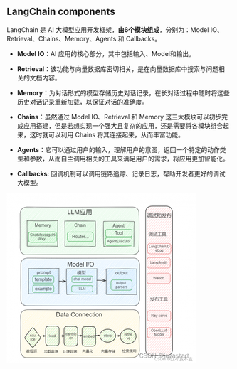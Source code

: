 ## LangChain components
LangChain 是 AI 大模型应用开发框架，**由6个模块组成**，分别为：Model IO、Retrieval、Chains、Memory、Agents 和 Callbacks。

- **Model IO**：AI 应用的核心部分，其中包括输入、Model和输出。

- **Retrieval**：该功能与向量数据库密切相关，是在向量数据库中搜索与问题相关的文档内容。

- **Memory**：为对话形式的模型存储历史对话记录，在长对话过程中随时将这些历史对话记录重新加载，以保证对话的准确度。

- **Chains**：虽然通过 Model IO、Retrieval 和 Memory 这三大模块可以初步完成应用搭建，但是若想实现一个强大且复杂的应用，还是需要将各模块组合起来，这时就可以利用 Chains 将其连接起来，从而丰富功能。

- **Agents**：它可以通过用户的输入，理解用户的意图，返回一个特定的动作类型和参数，从而自主调用相关的工具来满足用户的需求，将应用更加智能化。

- **Callbacks**: 回调机制可以调用链路追踪、记录日志，帮助开发者更好的调试大模型。

![alt text](9fab3d68e290c606645d6a4c93e1b8e9.png)
